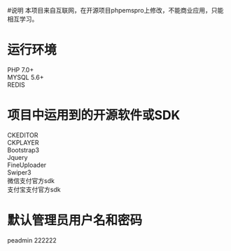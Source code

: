#说明
本项目来自互联网，在开源项目phpemspro上修改，不能商业应用，只能相互学习。

# 运行环境
PHP 7.0+  
MYSQL 5.6+  
REDIS  

# 项目中运用到的开源软件或SDK
CKEDITOR  
CKPLAYER  
Bootstrap3  
Jquery  
FineUploader  
Swiper3  
微信支付官方sdk  
支付宝支付官方sdk  

# 默认管理员用户名和密码
peadmin 222222